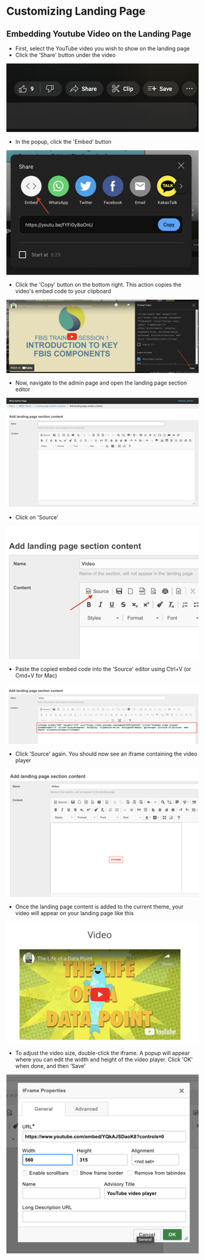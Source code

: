 # Customizing Landing Page

## Embedding Youtube Video on the Landing Page

-   First, select the YouTube video you wish to show on the landing page
-   Click the 'Share' button under the video

![Youtube share](img/Screenshot%202023-07-16%20at%2011.31.11%20AM.png)

-   In the popup, click the 'Embed' button

![Youtube embed](img/Screenshot%202023-07-16%20at%2011.32.38%20AM.png)

-   Click the 'Copy' button on the bottom right. This action copies the video's embed code to your clipboard

![Youtube popup](img/Screenshot%202023-07-16%20at%2011.34.25%20AM.png)

-   Now, navigate to the admin page and open the landing page section editor

![Admin page](img/Screenshot%202023-07-16%20at%2011.36.20%20AM.png)

-   Click on 'Source'

![Admin page-2](img/Screenshot%202023-07-16%20at%2011.55.00%20AM.png)

-   Paste the copied embed code into the 'Source' editor using Ctrl+V (or Cmd+V for Mac)

![Admin page-3](img/Screenshot%202023-07-16%20at%2011.56.54%20AM.png)

-   Click 'Source' again. You should now see an iframe containing the video player

![Admin page-4](img/Screenshot%202023-07-16%20at%2011.58.13%20AM.png)

-   Once the landing page content is added to the current theme, your video will appear on your landing page like this

![Admin page-5](img/Screenshot%202023-07-16%20at%2012.09.46%20PM.png)

-   To adjust the video size, double-click the iframe. A popup will appear where you can edit the width and height of the video player. Click 'OK' when done, and then 'Save'

![Admin page-6](img/Screenshot%202023-07-16%20at%2012.12.59%20PM.png)

